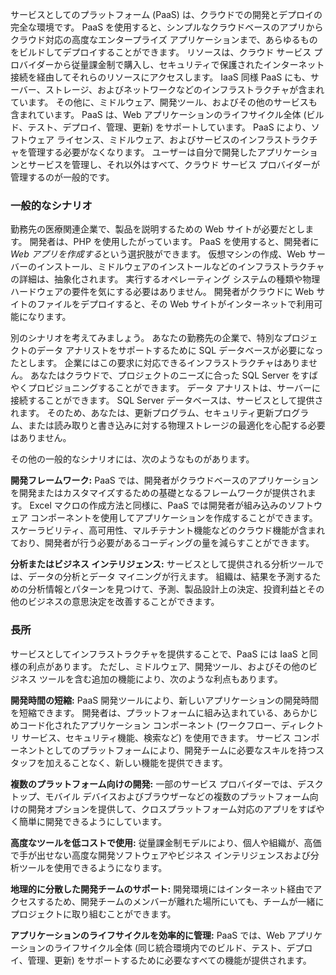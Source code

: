 サービスとしてのプラットフォーム (PaaS) は、クラウドでの開発とデプロイの完全な環境です。 PaaS を使用すると、シンプルなクラウドベースのアプリからクラウド対応の高度なエンタープライズ アプリケーションまで、あらゆるものをビルドしてデプロイすることができます。 リソースは、クラウド サービス プロバイダーから従量課金制で購入し、セキュリティで保護されたインターネット接続を経由してそれらのリソースにアクセスします。 IaaS 同様 PaaS にも、サーバー、ストレージ、およびネットワークなどのインフラストラクチャが含まれています。 その他に、ミドルウェア、開発ツール、およびその他のサービスも含まれています。 PaaS は、Web アプリケーションのライフサイクル全体 (ビルド、テスト、デプロイ、管理、更新) をサポートしています。 PaaS により、ソフトウェア ライセンス、ミドルウェア、およびサービスのインフラストラクチャを管理する必要がなくなります。 ユーザーは自分で開発したアプリケーションとサービスを管理し、それ以外はすべて、クラウド サービス プロバイダーが管理するのが一般的です。

### <a name="common-scenarios"></a>一般的なシナリオ

勤務先の医療関連企業で、製品を説明するための Web サイトが必要だとします。 開発者は、PHP を使用したがっています。 PaaS を使用すると、開発者に *Web アプリを作成する*という選択肢ができます。 仮想マシンの作成、Web サーバーのインストール、ミドルウェアのインストールなどのインフラストラクチャの詳細は、抽象化されます。 実行するオペレーティング システムの種類や物理ハードウェアの要件を気にする必要はありません。 開発者がクラウドに Web サイトのファイルをデプロイすると、その Web サイトがインターネットで利用可能になります。

別のシナリオを考えてみましょう。 あなたの勤務先の企業で、特別なプロジェクトのデータ アナリストをサポートするために SQL データベースが必要になったとします。 企業にはこの要求に対応できるインフラストラクチャはありません。 あなたはクラウドで、プロジェクトのニーズに合った SQL Server をすばやくプロビジョニングすることができます。 データ アナリストは、サーバーに接続することができます。 SQL Server データベースは、サービスとして提供されます。 そのため、あなたは、更新プログラム、セキュリティ更新プログラム、または読み取りと書き込みに対する物理ストレージの最適化を心配する必要はありません。

その他の一般的なシナリオには、次のようなものがあります。

**開発フレームワーク:** PaaS では、開発者がクラウドベースのアプリケーションを開発またはカスタマイズするための基礎となるフレームワークが提供されます。 Excel マクロの作成方法と同様に、PaaS では開発者が組み込みのソフトウェア コンポーネントを使用してアプリケーションを作成することができます。 スケーラビリティ、高可用性、マルチテナント機能などのクラウド機能が含まれており、開発者が行う必要があるコーディングの量を減らすことができます。

**分析またはビジネス インテリジェンス:** サービスとして提供される分析ツールでは、データの分析とデータ マイニングが行えます。 組織は、結果を予測するための分析情報とパターンを見つけて、予測、製品設計上の決定、投資利益とその他のビジネスの意思決定を改善することができます。

### <a name="advantages"></a>長所

サービスとしてインフラストラクチャを提供することで、PaaS には IaaS と同様の利点があります。 ただし、ミドルウェア、開発ツール、およびその他のビジネス ツールを含む追加の機能により、次のような利点もあります。

**開発時間の短縮:** PaaS 開発ツールにより、新しいアプリケーションの開発時間を短縮できます。 開発者は、プラットフォームに組み込まれている、あらかじめコード化されたアプリケーション コンポーネント (ワークフロー、ディレクトリ サービス、セキュリティ機能、検索など) を使用できます。 サービス コンポーネントとしてのプラットフォームにより、開発チームに必要なスキルを持つスタッフを加えることなく、新しい機能を提供できます。

**複数のプラットフォーム向けの開発:** 一部のサービス プロバイダーでは、デスクトップ、モバイル デバイスおよびブラウザーなどの複数のプラットフォーム向けの開発オプションを提供して、クロスプラットフォーム対応のアプリをすばやく簡単に開発できるようにしています。

**高度なツールを低コストで使用:** 従量課金制モデルにより、個人や組織が、高価で手が出せない高度な開発ソフトウェアやビジネス インテリジェンスおよび分析ツールを使用できるようになります。

**地理的に分散した開発チームのサポート:** 開発環境にはインターネット経由でアクセスするため、開発チームのメンバーが離れた場所にいても、チームが一緒にプロジェクトに取り組むことができます。

**アプリケーションのライフサイクルを効率的に管理:** PaaS では、Web アプリケーションのライフサイクル全体 (同じ統合環境内でのビルド、テスト、デプロイ、管理、更新) をサポートするために必要なすべての機能が提供されます。
